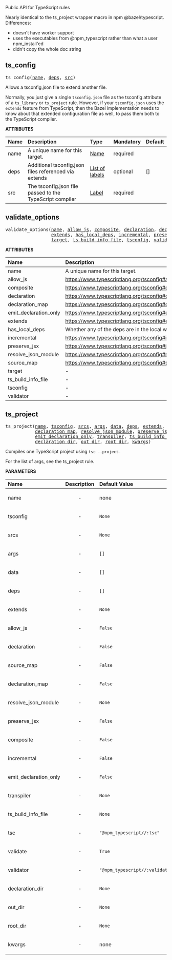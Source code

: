 <!-- Generated with Stardoc: http://skydoc.bazel.build -->

Public API for TypeScript rules

Nearly identical to the ts_project wrapper macro in npm @bazel/typescript.
Differences:
- doesn't have worker support
- uses the executables from @npm_typescript rather than what a user npm_install'ed
- didn't copy the whole doc string


<a id="#ts_config"></a>

## ts_config

<pre>
ts_config(<a href="#ts_config-name">name</a>, <a href="#ts_config-deps">deps</a>, <a href="#ts_config-src">src</a>)
</pre>

Allows a tsconfig.json file to extend another file.

Normally, you just give a single `tsconfig.json` file as the tsconfig attribute
of a `ts_library` or `ts_project` rule. However, if your `tsconfig.json` uses the `extends`
feature from TypeScript, then the Bazel implementation needs to know about that
extended configuration file as well, to pass them both to the TypeScript compiler.


**ATTRIBUTES**


| Name  | Description | Type | Mandatory | Default |
| :------------- | :------------- | :------------- | :------------- | :------------- |
| <a id="ts_config-name"></a>name |  A unique name for this target.   | <a href="https://bazel.build/docs/build-ref.html#name">Name</a> | required |  |
| <a id="ts_config-deps"></a>deps |  Additional tsconfig.json files referenced via extends   | <a href="https://bazel.build/docs/build-ref.html#labels">List of labels</a> | optional | [] |
| <a id="ts_config-src"></a>src |  The tsconfig.json file passed to the TypeScript compiler   | <a href="https://bazel.build/docs/build-ref.html#labels">Label</a> | required |  |


<a id="#validate_options"></a>

## validate_options

<pre>
validate_options(<a href="#validate_options-name">name</a>, <a href="#validate_options-allow_js">allow_js</a>, <a href="#validate_options-composite">composite</a>, <a href="#validate_options-declaration">declaration</a>, <a href="#validate_options-declaration_map">declaration_map</a>, <a href="#validate_options-emit_declaration_only">emit_declaration_only</a>,
                 <a href="#validate_options-extends">extends</a>, <a href="#validate_options-has_local_deps">has_local_deps</a>, <a href="#validate_options-incremental">incremental</a>, <a href="#validate_options-preserve_jsx">preserve_jsx</a>, <a href="#validate_options-resolve_json_module">resolve_json_module</a>, <a href="#validate_options-source_map">source_map</a>,
                 <a href="#validate_options-target">target</a>, <a href="#validate_options-ts_build_info_file">ts_build_info_file</a>, <a href="#validate_options-tsconfig">tsconfig</a>, <a href="#validate_options-validator">validator</a>)
</pre>



**ATTRIBUTES**


| Name  | Description | Type | Mandatory | Default |
| :------------- | :------------- | :------------- | :------------- | :------------- |
| <a id="validate_options-name"></a>name |  A unique name for this target.   | <a href="https://bazel.build/docs/build-ref.html#name">Name</a> | required |  |
| <a id="validate_options-allow_js"></a>allow_js |  https://www.typescriptlang.org/tsconfig#allowJs   | Boolean | optional | False |
| <a id="validate_options-composite"></a>composite |  https://www.typescriptlang.org/tsconfig#composite   | Boolean | optional | False |
| <a id="validate_options-declaration"></a>declaration |  https://www.typescriptlang.org/tsconfig#declaration   | Boolean | optional | False |
| <a id="validate_options-declaration_map"></a>declaration_map |  https://www.typescriptlang.org/tsconfig#declarationMap   | Boolean | optional | False |
| <a id="validate_options-emit_declaration_only"></a>emit_declaration_only |  https://www.typescriptlang.org/tsconfig#emitDeclarationOnly   | Boolean | optional | False |
| <a id="validate_options-extends"></a>extends |  https://www.typescriptlang.org/tsconfig#extends   | <a href="https://bazel.build/docs/build-ref.html#labels">Label</a> | optional | None |
| <a id="validate_options-has_local_deps"></a>has_local_deps |  Whether any of the deps are in the local workspace   | Boolean | optional | False |
| <a id="validate_options-incremental"></a>incremental |  https://www.typescriptlang.org/tsconfig#incremental   | Boolean | optional | False |
| <a id="validate_options-preserve_jsx"></a>preserve_jsx |  https://www.typescriptlang.org/tsconfig#jsx   | Boolean | optional | False |
| <a id="validate_options-resolve_json_module"></a>resolve_json_module |  https://www.typescriptlang.org/tsconfig#resolveJsonModule   | Boolean | optional | False |
| <a id="validate_options-source_map"></a>source_map |  https://www.typescriptlang.org/tsconfig#sourceMap   | Boolean | optional | False |
| <a id="validate_options-target"></a>target |  -   | String | optional | "" |
| <a id="validate_options-ts_build_info_file"></a>ts_build_info_file |  -   | String | optional | "" |
| <a id="validate_options-tsconfig"></a>tsconfig |  -   | <a href="https://bazel.build/docs/build-ref.html#labels">Label</a> | required |  |
| <a id="validate_options-validator"></a>validator |  -   | <a href="https://bazel.build/docs/build-ref.html#labels">Label</a> | required |  |


<a id="#ts_project"></a>

## ts_project

<pre>
ts_project(<a href="#ts_project-name">name</a>, <a href="#ts_project-tsconfig">tsconfig</a>, <a href="#ts_project-srcs">srcs</a>, <a href="#ts_project-args">args</a>, <a href="#ts_project-data">data</a>, <a href="#ts_project-deps">deps</a>, <a href="#ts_project-extends">extends</a>, <a href="#ts_project-allow_js">allow_js</a>, <a href="#ts_project-declaration">declaration</a>, <a href="#ts_project-source_map">source_map</a>,
           <a href="#ts_project-declaration_map">declaration_map</a>, <a href="#ts_project-resolve_json_module">resolve_json_module</a>, <a href="#ts_project-preserve_jsx">preserve_jsx</a>, <a href="#ts_project-composite">composite</a>, <a href="#ts_project-incremental">incremental</a>,
           <a href="#ts_project-emit_declaration_only">emit_declaration_only</a>, <a href="#ts_project-transpiler">transpiler</a>, <a href="#ts_project-ts_build_info_file">ts_build_info_file</a>, <a href="#ts_project-tsc">tsc</a>, <a href="#ts_project-validate">validate</a>, <a href="#ts_project-validator">validator</a>,
           <a href="#ts_project-declaration_dir">declaration_dir</a>, <a href="#ts_project-out_dir">out_dir</a>, <a href="#ts_project-root_dir">root_dir</a>, <a href="#ts_project-kwargs">kwargs</a>)
</pre>

Compiles one TypeScript project using `tsc --project`.

For the list of args, see the ts_project rule.

**PARAMETERS**


| Name  | Description | Default Value |
| :------------- | :------------- | :------------- |
| <a id="ts_project-name"></a>name |  <p align="center"> - </p>   |  none |
| <a id="ts_project-tsconfig"></a>tsconfig |  <p align="center"> - </p>   |  <code>None</code> |
| <a id="ts_project-srcs"></a>srcs |  <p align="center"> - </p>   |  <code>None</code> |
| <a id="ts_project-args"></a>args |  <p align="center"> - </p>   |  <code>[]</code> |
| <a id="ts_project-data"></a>data |  <p align="center"> - </p>   |  <code>[]</code> |
| <a id="ts_project-deps"></a>deps |  <p align="center"> - </p>   |  <code>[]</code> |
| <a id="ts_project-extends"></a>extends |  <p align="center"> - </p>   |  <code>None</code> |
| <a id="ts_project-allow_js"></a>allow_js |  <p align="center"> - </p>   |  <code>False</code> |
| <a id="ts_project-declaration"></a>declaration |  <p align="center"> - </p>   |  <code>False</code> |
| <a id="ts_project-source_map"></a>source_map |  <p align="center"> - </p>   |  <code>False</code> |
| <a id="ts_project-declaration_map"></a>declaration_map |  <p align="center"> - </p>   |  <code>False</code> |
| <a id="ts_project-resolve_json_module"></a>resolve_json_module |  <p align="center"> - </p>   |  <code>None</code> |
| <a id="ts_project-preserve_jsx"></a>preserve_jsx |  <p align="center"> - </p>   |  <code>False</code> |
| <a id="ts_project-composite"></a>composite |  <p align="center"> - </p>   |  <code>False</code> |
| <a id="ts_project-incremental"></a>incremental |  <p align="center"> - </p>   |  <code>False</code> |
| <a id="ts_project-emit_declaration_only"></a>emit_declaration_only |  <p align="center"> - </p>   |  <code>False</code> |
| <a id="ts_project-transpiler"></a>transpiler |  <p align="center"> - </p>   |  <code>None</code> |
| <a id="ts_project-ts_build_info_file"></a>ts_build_info_file |  <p align="center"> - </p>   |  <code>None</code> |
| <a id="ts_project-tsc"></a>tsc |  <p align="center"> - </p>   |  <code>"@npm_typescript//:tsc"</code> |
| <a id="ts_project-validate"></a>validate |  <p align="center"> - </p>   |  <code>True</code> |
| <a id="ts_project-validator"></a>validator |  <p align="center"> - </p>   |  <code>"@npm_typescript//:validator"</code> |
| <a id="ts_project-declaration_dir"></a>declaration_dir |  <p align="center"> - </p>   |  <code>None</code> |
| <a id="ts_project-out_dir"></a>out_dir |  <p align="center"> - </p>   |  <code>None</code> |
| <a id="ts_project-root_dir"></a>root_dir |  <p align="center"> - </p>   |  <code>None</code> |
| <a id="ts_project-kwargs"></a>kwargs |  <p align="center"> - </p>   |  none |


